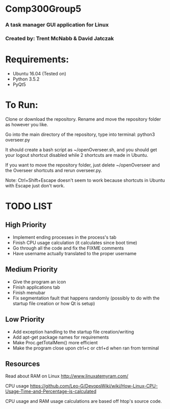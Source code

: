 # Comp300Group5
### A task manager GUI application for Linux
### Created by: Trent McNabb & David Jatczak

# Requirements:
- Ubuntu 16.04 (Tested on)
- Python 3.5.2
- PyQt5

# To Run:
Clone or download the repository. Rename and move the repository folder as however you like.

Go into the main directory of the repository, type into terminal: python3 overseer.py

It should create a bash script as ~/openOverseer.sh, and you should get your logout shortcut disabled while 2 shortcuts are made in Ubuntu.

If you want to move the repository folder, just delete ~/openOverseer and the Overseer shortcuts and rerun overseer.py.

Note: Ctrl+Shift+Escape doesn't seem to work because shortcuts in Ubuntu with Escape just don't work.

# TODO LIST

## High Priority

- Implement ending processes in the process's tab
- Finish CPU usage calculation (it calculates since boot time)
- Go through all the code and fix the FIXME comments
- Have username actually translated to the proper username

## Medium Priority

- Give the program an icon
- Finish applications tab
- Finish menubar
- Fix segmentation fault that happens randomly (possibly to do with the startup file creation or how Qt is setup)

## Low Priority

- Add exception handling to the startup file creation/writing
- Add apt-get package names for requirements
- Make Proc.getTotalMem() more efficient
- Make the program close upon ctrl+c or ctrl+d when ran from terminal


## Resources

Read about RAM on Linux
http://www.linuxatemyram.com/

CPU usage
https://github.com/Leo-G/DevopsWiki/wiki/How-Linux-CPU-Usage-Time-and-Percentage-is-calculated

CPU usage and RAM usage calculations are based off htop's source code.
